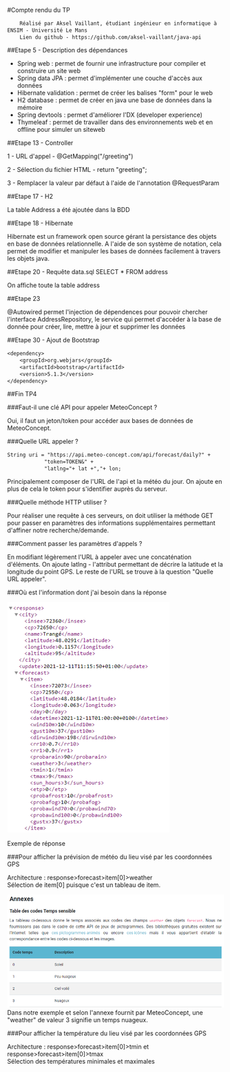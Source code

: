 #Compte rendu du TP  

        Réalisé par Aksel Vaillant, étudiant ingénieur en informatique à ENSIM - Université Le Mans  
        Lien du github - https://github.com/aksel-vaillant/java-api

##Etape 5 - Description des dépendances
- Spring web : permet de fournir une infrastructure pour compiler et construire un site web
- Spring data JPA : permet d'implémenter une couche d'accès aux données
- Hibernate validation : permet de créer les balises "form" pour le web
- H2 database : permet de créer en java une base de données dans la mémoire
- Spring devtools : permet d'améliorer l'DX (developer experience)
- Thymeleaf : permet de travailler dans des environnements web et en offline pour simuler un siteweb

##Etape 13 - Controller  

1 - URL d'appel  - @GetMapping("/greeting")  

2 - Sélection du fichier HTML - return "greeting";

3 - Remplacer la valeur par défaut à l'aide de l'annotation @RequestParam

##Etape 17 - H2  

La table Address a été ajoutée dans la BDD

##Etape 18 - Hibernate  

Hibernate est un framework open source gérant la persistance des objets en base de données relationnelle.
A l'aide de son système de notation, cela permet de modifier et manipuler les bases de données facilement à travers les objets java.

##Etape 20 - Requête data.sql
SELECT * FROM address  

On affiche toute la table address

##Etape 23  

@Autowired permet l'injection de dépendences pour pouvoir chercher l'interface AddressRepository, le service qui permet d'accéder à la base de donnée pour créer, lire, mettre à jour et supprimer les données

##Etape 30 - Ajout de Bootstrap  

    <dependency>
        <groupId>org.webjars</groupId>
        <artifactId>bootstrap</artifactId>
        <version>5.1.3</version>
    </dependency>

##Fin TP4  

###Faut-il une clé API pour appeler MeteoConcept ?  

Oui, il faut un jeton/token pour accéder aux bases de données de MeteoConcept.

###Quelle URL appeler ?  

    String uri = "https://api.meteo-concept.com/api/forecast/daily?" +
                "token=TOKEN&" +
                "latlng="+ lat +","+ lon;
Principalement composer de l'URL de l'api et la météo du jour. 
On ajoute en plus de cela le token pour s'identifier auprès du serveur.

###Quelle méthode HTTP utiliser ?  

Pour réaliser une requête à ces serveurs, on doit utiliser la méthode GET pour passer en paramètres des informations supplémentaires permettant d'affiner notre recherche/demande.

###Comment passer les paramètres d'appels ?  

En modifiant légèrement l'URL à appeler avec une concaténation d'éléments. On ajoute latlng - l'attribut permettant de décrire la latitude et la longitude du point GPS. 
Le reste de l'URL se trouve à la question "Quelle URL appeler".

###Où est l'information dont j'ai besoin dans la réponse

![img.png](resource/img.png)
  
Exemple de réponse 

###Pour afficher la prévision de météo du lieu visé par les coordonnées GPS

Architecture : response>forecast>item[0]>weather  
Sélection de item[0] puisque c'est un tableau de item.  

![img_1.png](resource/img_1.png)  
Dans notre exemple et selon l'annexe fournit par MeteoConcept, une "weather" de valeur 3 signifie un temps nuageux.

###Pour afficher la température du lieu visé par les coordonnées GPS

Architecture : response>forecast>item[0]>tmin et response>forecast>item[0]>tmax  
Sélection des températures minimales et maximales
